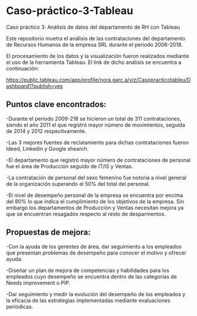 # Caso-práctico-3-Tableau
Caso práctico 3: Análisis de datos del departamento de RH  con Tableau

Este repositorio muetra el análisis de las contrataciones del departamento de Recursos Humanos de la empresa SRL durante el periodo 2006-2018.

El procesamiento de los datos y la visualización fueron realizados mediante el uso de la herramienta Tableau.
El link de dicho análisis se encuentra a continuación:

https://public.tableau.com/app/profile/nora.garc.a/viz/Casopracticotableu/Dashboard1?publish=yes

## Puntos clave encontrados:

-Durante el periodo 2009-218 se hicieron un total de 311 contrataciones, siendo el año 2011 el que registró mayor número de movimientos, seguida de 2014 y 2012 respectivamente.

-Las 3 mejores fuentes de reclatamiento para dichas contrataciones fueron Ideed, Linkedin y Google shearch.

-El departamento que registró mayor número de contrataciones de personal fue el área de Producción seguido de IT/IS y Ventas.

-La contratación de personal del sexo femenino fue notoria a nivel general de la organización superando el 50% del total del personal.

-El nivel de desempeño personal de la empresa se encuentra por encima del 80% lo que indica el cumplimiento de los objetivos de la empresa. Sin embargo los departamentos de Producción y Ventas necesitan mejora ya que se encuentran resagados respecto al resto de desparmentos. 


## Propuestas de mejora:

-Con la ayuda de los gerentes de área, dar seguimiento a los empleados que presentan problemas de desempeño para conocer el motivo y ofrecer ayuda.

-Diseñar un plan de mejora de competencias y habilidades para los empleados cuyo desempeño se encuentra dentro de las categorías de Needs improvement o PIP.

-Dar seguimiento y medir la evolución del desempeño de los empleados y la eficacia de las estrategias implementadas mediante evaluaciones periódicas. 

